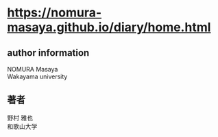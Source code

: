 # https://nomura-masaya.github.io/diary/home.html  
  
## author information  
NOMURA Masaya  
Wakayama university
  
## 著者  
野村 雅也  
和歌山大学
